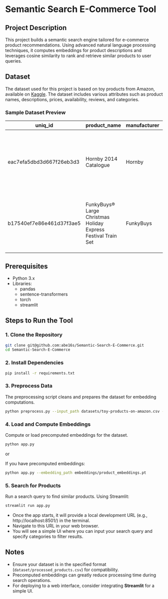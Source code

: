 # Semantic Search E-Commerce Tool

## Project Description

This project builds a semantic search engine tailored for e-commerce product recommendations. Using advanced natural language processing techniques, it computes embeddings for product descriptions and leverages cosine similarity to rank and retrieve similar products to user queries.

## Dataset

The dataset used for this project is based on toy products from Amazon, available on [Kaggle](https://www.kaggle.com/datasets/PromptCloudHQ/toy-products-on-amazon). The dataset includes various attributes such as product names, descriptions, prices, availability, reviews, and categories.

### Sample Dataset Preview

| uniq_id                  | product_name                                                                 | manufacturer | price   | number_available_in_stock | number_of_reviews | amazon_category_and_sub_category                                  | description                                                                                           |
|--------------------------|----------------------------------------------------------------------------|--------------|---------|---------------------------|------------------|----------------------------------------------------------------|-----------------------------------------------------------------------------------------------------|
| eac7efa5dbd3d667f26eb3d3 | Hornby 2014 Catalogue                                                         | Hornby       | £3.42   | 5 new                     | 15               | Hobbies > Model Trains & Railway Sets > Rail Vehicles               | Product Description Hornby 2014 Catalogue Box Set Includes Everything Needed for Beginners                |
| b17540ef7e86e461d37f3ae5 | FunkyBuys® Large Christmas Holiday Express Festival Train Set                  | FunkyBuys    | £16.99  | NaN                         | 2                | Hobbies > Model Trains & Railway Sets > Rail Vehicles               | Size Name:Large FunkyBuys® Large Christmas Holiday Express Festival Train Set                           |

## Prerequisites

- Python 3.x
- Libraries:
  - pandas
  - sentence-transformers
  - torch
  - streamlit 

## Steps to Run the Tool

### 1. Clone the Repository

```bash
git clone git@github.com:abe16s/Semantic-Search-E-Commerce.git
cd Semantic-Search-E-Commerce
```

### 2. Install Dependencies

```bash
pip install -r requirements.txt
```

### 3. Preprocess Data

The preprocessing script cleans and prepares the dataset for embedding computations.

```bash
python preprocess.py --input_path datasets/toy-products-on-amazon.csv --output_path dataset/processed_products.csv
```

### 4. Load and Compute Embeddings

Compute or load precomputed embeddings for the dataset.

```bash
python app.py
```

or

If you have precomputed embeddings:

```bash
python app.py --embedding_path embeddings/product_embeddings.pt
```

### 5. Search for Products

Run a search query to find similar products. Using Streamlit:

```bash
streamlit run app.py
```

* Once the app starts, it will provide a local development URL (e.g., http://localhost:8501/) in the terminal.
* Navigate to this URL in your web browser.
* You will see a simple UI where you can input your search query and specify categories to filter results.


## Notes

- Ensure your dataset is in the specified format (`dataset/processed_products.csv`) for compatibility.
- Precomputed embeddings can greatly reduce processing time during search operations.
- For deploying to a web interface, consider integrating **Streamlit** for a simple UI.